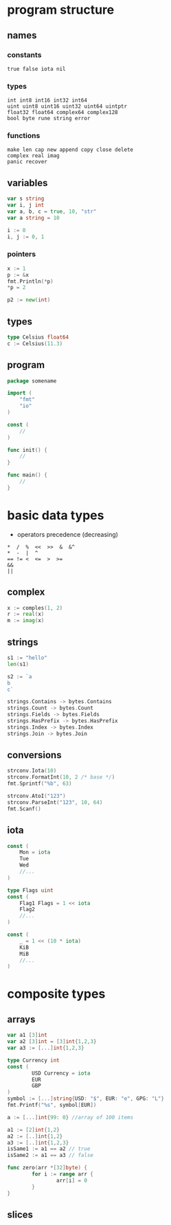 # program structure

## names

### constants

```
true false iota nil
```

### types

```
int int8 int16 int32 int64
uint uint8 uint16 uint32 uint64 uintptr
float32 float64 complex64 complex128
bool byte rune string error
```

### functions

```
make len cap new append copy close delete
complex real imag
panic recover
```

## variables

```go
var s string
var i, j int
var a, b, c = true, 10, "str"
var a string = 10

i := 0
i, j := 0, 1
```

### pointers

```go
x := 1
p := &x
fmt.Println(*p)
*p = 2

p2 := new(int)
```

## types

```go
type Celsius float64
c := Celsius(11.3)
```

## program

```go
package somename

import (
    "fmt"
    "io"
)

const (
    //
)

func init() {
    //
}

func main() {
    //
}
```

# basic data types

* operators precedence (decreasing)

```
*  /  %  <<  >>  &  &^
*  -  |  ^
== != <  <=  >  >=
&&
||
```

## complex

```go
x := comples(1, 2)
r := real(x)
m := imag(x)
```

## strings

```go
s1 := "hello"
len(s1)

s2 := `a
b
c`
```

```go
strings.Contains -> bytes.Contains
strings.Count -> bytes.Count
strings.Fields -> bytes.Fields
strings.HasPrefix -> bytes.HasPrefix
strings.Index -> bytes.Index
strings.Join -> bytes.Join
```

## conversions

```go
strconv.Iota(10)
strconv.FormatInt(10, 2 /* base */)
fmt.Sprintf("%b", 63)

strconv.AtoI("123")
strconv.ParseInt("123", 10, 64)
fmt.Scanf()
```

## iota

```go
const (
    Mon = iota
    Tue
    Wed
    //...
)
```

```go
type Flags uint
const (
    Flag1 Flags = 1 << iota
    Flag2
    //...
)
```

```go
const (
    _ = 1 << (10 * iota)
    KiB
    MiB
    //...
)
```

# composite types

## arrays

```go
var a1 [3]int
var a2 [3]int = [3]int{1,2,3}
var a3 := [...]int{1,2,3}
```

```go
type Currency int
const (
        USD Currency = iota
        EUR
        GBP
)
symbol := [...]string{USD: "$", EUR: "e", GPG: "L"}
fmt.Printf("%s", symbol[EUR])
```

```go
a := [...]int{99: 0} //array of 100 items
```

```go
a1 := [2]int{1,2}
a2 := [..]int{1,2}
a3 := [..]int{1,2,3}
isSame1 := a1 == a2 // true
isSame2 := a1 == a3 // false
```

```go
func zero(arr *[32]byte) {
        for i := range arr {
                arr[i] = 0
        }
}
```

## slices

```go

```